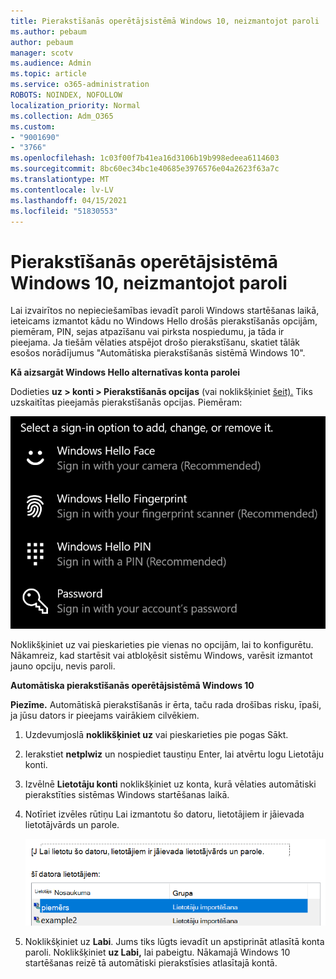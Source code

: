 ```yaml
---
title: Pierakstīšanās operētājsistēmā Windows 10, neizmantojot paroli
ms.author: pebaum
author: pebaum
manager: scotv
ms.audience: Admin
ms.topic: article
ms.service: o365-administration
ROBOTS: NOINDEX, NOFOLLOW
localization_priority: Normal
ms.collection: Adm_O365
ms.custom:
- "9001690"
- "3766"
ms.openlocfilehash: 1c03f00f7b41ea16d3106b19b998edeea6114603
ms.sourcegitcommit: 8bc60ec34bc1e40685e3976576e04a2623f63a7c
ms.translationtype: MT
ms.contentlocale: lv-LV
ms.lasthandoff: 04/15/2021
ms.locfileid: "51830553"
---
```

# <a name="sign-in-to-windows-10-without-using-a-password"></a>Pierakstīšanās operētājsistēmā Windows 10, neizmantojot paroli

Lai izvairītos no nepieciešamības ievadīt paroli Windows startēšanas laikā, ieteicams izmantot kādu no Windows Hello drošās pierakstīšanās opcijām, piemēram, PIN, sejas atpazīšanu vai pirksta nospiedumu, ja tāda ir pieejama. Ja tiešām vēlaties atspējot drošo pierakstīšanu, skatiet tālāk esošos norādījumus "Automātiska pierakstīšanās sistēmā Windows 10".

**Kā aizsargāt Windows Hello alternatīvas konta parolei**

Dodieties **uz > konti > Pierakstīšanās opcijas** (vai noklikšķiniet [šeit).](ms-settings:signinoptions?activationSource=GetHelp) Tiks uzskaitītas pieejamās pierakstīšanās opcijas. Piemēram:

![Pierakstīšanās opcijas.](media/sign-in-options.png)

Noklikšķiniet uz vai pieskarieties pie vienas no opcijām, lai to konfigurētu. Nākamreiz, kad startēsit vai atbloķēsit sistēmu Windows, varēsit izmantot jauno opciju, nevis paroli. 

**Automātiska pierakstīšanās operētājsistēmā Windows 10**

**Piezīme.** Automātiskā pierakstīšanās ir ērta, taču rada drošības risku, īpaši, ja jūsu dators ir pieejams vairākiem cilvēkiem. 

1. Uzdevumjoslā **noklikšķiniet uz** vai pieskarieties pie pogas Sākt.

2. Ierakstiet **netplwiz** un nospiediet taustiņu Enter, lai atvērtu logu Lietotāju konti.

3. Izvēlnē **Lietotāju konti** noklikšķiniet uz konta, kurā vēlaties automātiski pierakstīties sistēmas Windows startēšanas laikā.

4. Notīriet izvēles rūtiņu Lai izmantotu šo datoru, lietotājiem ir jāievada lietotājvārds un parole.

    ![Lietotājiem ir jāievada lietotājvārda un paroles opcija.](media/users-must-enter-username.png)

5. Noklikšķiniet uz **Labi**. Jums tiks lūgts ievadīt un apstiprināt atlasītā konta paroli. Noklikšķiniet **uz Labi,** lai pabeigtu. Nākamajā Windows 10 startēšanas reizē tā automātiski pierakstīsies atlasītajā kontā.
